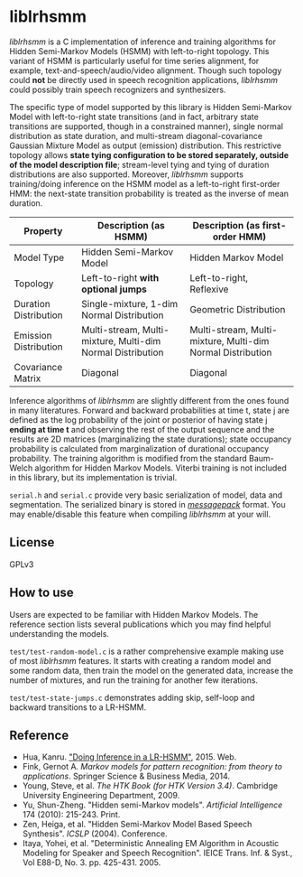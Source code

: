 liblrhsmm
===

*liblrhsmm* is a C implementation of inference and training algorithms for Hidden Semi-Markov Models (HSMM) with left-to-right topology. This variant of HSMM is particularly useful for time series alignment, for example, text-and-speech/audio/video alignment. Though such topology could **not** be directly used in speech recognition applications, *liblrhsmm* could possibly train speech recognizers and synthesizers.

The specific type of model supported by this library is Hidden Semi-Markov Model with left-to-right state transitions (and in fact, arbitrary state transitions are supported, though in a constrained manner), single normal distribution as state duration, and multi-stream diagonal-covariance Gaussian Mixture Model as output (emission) distribution. This restrictive topology allows **state tying configuration to be stored separately, outside of the model description file**; stream-level tying and tying of duration distributions are also supported. Moreover, *liblrhsmm* supports training/doing inference on the HSMM model as a left-to-right first-order HMM: the next-state transition probability is treated as the inverse of mean duration.

| Property | Description (as HSMM) | Description (as first-order HMM) |
| --- | --- | --- |
| Model Type | Hidden Semi-Markov Model | Hidden Markov Model |
| Topology | Left-to-right **with optional jumps** | Left-to-right, Reflexive |
| Duration Distribution | Single-mixture, 1-dim Normal Distribution | Geometric Distribution |
| Emission Distribution | Multi-stream, Multi-mixture, Multi-dim Normal Distribution | Multi-stream, Multi-mixture, Multi-dim Normal Distribution |
| Covariance Matrix | Diagonal | Diagonal |

Inference algorithms of *liblrhsmm* are slightly different from the ones found in many literatures. Forward and backward probabilities at time t, state j are defined as the log probability of the joint or posterior of having state j **ending at time t** and observing the rest of the output sequence and the results are 2D matrices (marginalizing the state durations); state occupancy probability is calculated from marginalization of durational occupancy probability. The training algorithm is modified from the standard Baum-Welch algorithm for Hidden Markov Models. Viterbi training is not included in this library, but its implementation is trivial.

`serial.h` and `serial.c` provide very basic serialization of model, data and segmentation. The serialized binary is stored in [*messagepack*](http://msgpack.org/index.html) format. You may enable/disable this feature when compiling *liblrhsmm* at your will.

License
---

GPLv3

How to use
---

Users are expected to be familiar with Hidden Markov Models. The reference section lists several publications which you may find helpful understanding the models.

`test/test-random-model.c` is a rather comprehensive example making use of most *liblrhsmm* features. It starts with creating a random model and some random data, then train the model on the generated data, increase the number of mixtures, and run the training for another few iterations.

`test/test-state-jumps.c` demonstrates adding skip, self-loop and backward transitions to a LR-HSMM.

Reference
---

* Hua, Kanru. ["Doing Inference in a LR-HSMM"](https://github.com/Sleepwalking/prometheus-spark/blob/master/writings/inference-lr-hsmm-hua-2015.pdf), 2015. Web.
* Fink, Gernot A. *Markov models for pattern recognition: from theory to applications*. Springer Science & Business Media, 2014.
* Young, Steve, et al. *The HTK Book (for HTK Version 3.4)*. Cambridge University Engineering Department, 2009.
* Yu, Shun-Zheng. "Hidden semi-Markov models". *Artificial Intelligence* 174 (2010): 215-243. Print.
* Zen, Heiga, et al. "Hidden Semi-Markov Model Based Speech Synthesis". *ICSLP* (2004). Conference.
* Itaya, Yohei, et al. "Deterministic Annealing EM Algorithm in Acoustic Modeling for Speaker and Speech Recognition". IEICE Trans. Inf. & Syst., Vol E88-D, No. 3. pp. 425-431. 2005.
